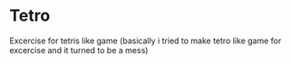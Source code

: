 # Tetro
Excercise for tetris like game
(basically i tried to make tetro like game for excercise and it turned to be a mess)
